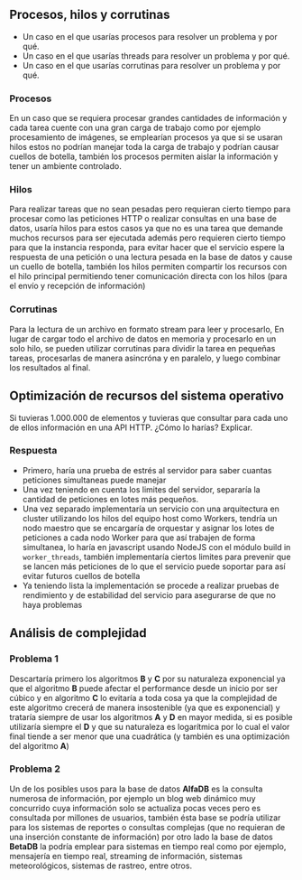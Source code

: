 ## Procesos, hilos y corrutinas
* Un caso en el que usarías procesos para resolver un problema y por qué.
* Un caso en el que usarías threads para resolver un problema y por qué.
* Un caso en el que usarías corrutinas para resolver un problema y por qué.
### Procesos
En un caso que se requiera procesar grandes cantidades de información y cada tarea cuente con una gran carga de trabajo como por ejemplo procesamiento de imágenes, se emplearían procesos ya que si se usaran hilos estos no podrían manejar toda la carga de trabajo y podrían causar cuellos de botella, también los procesos permiten aislar la información y tener un ambiente controlado.
### Hilos
Para realizar tareas que no sean pesadas pero requieran cierto tiempo para procesar como las peticiones HTTP o realizar consultas en una base de datos, usaría hilos para estos casos ya que no es una tarea que demande muchos recursos para ser ejecutada además pero requieren cierto tiempo para que la instancia responda, para evitar hacer que el servicio espere la respuesta de una petición o una lectura pesada en la base de datos y cause un cuello de botella, también los hilos permiten compartir los recursos con el hilo principal permitiendo tener comunicación directa con los hilos (para el envío y recepción de información)
### Corrutinas
Para la lectura de un archivo en formato stream para leer y procesarlo,  En lugar de cargar todo el archivo de datos en memoria y procesarlo en un solo hilo, se pueden utilizar corrutinas para dividir la tarea en pequeñas tareas, procesarlas de manera asincróna y en paralelo, y luego combinar los resultados al final.
## Optimización de recursos del sistema operativo
Si tuvieras 1.000.000 de elementos y tuvieras que consultar para cada uno de
ellos información en una API HTTP. ¿Cómo lo harías? Explicar.
### Respuesta
- Primero, haría una prueba de estrés al servidor para saber cuantas peticiones simultaneas puede manejar
- Una vez teniendo en cuenta los limites del servidor, separaría la cantidad de peticiones en lotes más pequeños.
- Una vez separado implementaría un servicio con una arquitectura en cluster utilizando los hilos del equipo host como Workers, tendría un nodo maestro que se encargaría de orquestar y asignar los lotes de peticiones a cada nodo Worker para que así trabajen de forma simultanea, lo haría en javascript usando NodeJS con el módulo build in `worker_threads`, también implementaría ciertos limites para prevenir que se lancen más peticiones de lo que el servicio puede soportar para así evitar futuros cuellos de botella
- Ya teniendo lista la implementación se procede a realizar pruebas de rendimiento y de estabilidad del servicio para asegurarse de que no haya problemas
## Análisis de complejidad
### Problema 1
Descartaría primero los algoritmos **B** y **C** por su naturaleza exponencial ya que el algoritmo **B** puede afectar el performance desde un inicio por ser cúbico y en algoritmo **C** lo evitaría a toda cosa ya que la complejidad de este algoritmo crecerá de manera insostenible (ya que es exponencial) y trataría siempre de usar los algoritmos **A** y **D** en mayor medida, si es posible utilizaría siempre el **D** y que su naturaleza es logarítmica por lo cual el valor final tiende a ser menor que una cuadrática (y también es una optimización del algoritmo **A**)
### Problema 2
Un de los posibles usos para la base de datos **AlfaDB** es la consulta numerosa de información, por ejemplo un blog web dinámico muy concurrido cuya información solo se actualiza pocas veces pero es consultada por millones de usuarios, también ésta base se podría utilizar para los sistemas de reportes o consultas complejas (que no requieran de una inserción constante de información) por otro lado la base de datos **BetaDB** la podría emplear para sistemas en tiempo real como por ejemplo, mensajería en tiempo real, streaming de información, sistemas meteorológicos, sistemas de rastreo, entre otros.